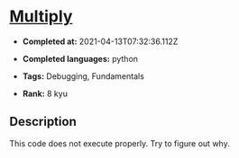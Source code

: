 # [Multiply](https://www.codewars.com/kata/50654ddff44f800200000004)

- **Completed at:** 2021-04-13T07:32:36.112Z

- **Completed languages:** python

- **Tags:** Debugging, Fundamentals

- **Rank:** 8 kyu

## Description

This code does not execute properly. Try to figure out why.
